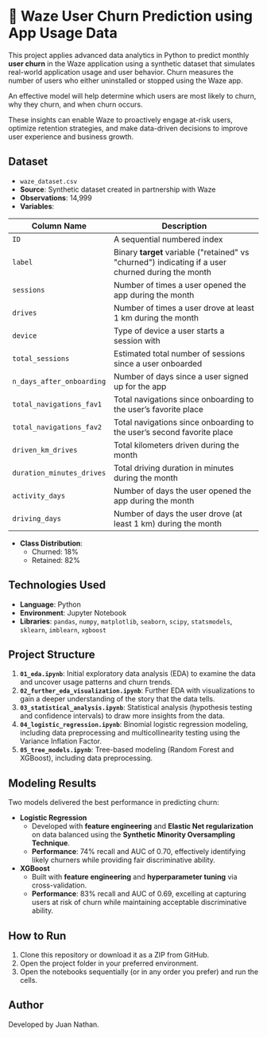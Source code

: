 # 🚗 Waze User Churn Prediction using App Usage Data

This project applies advanced data analytics in Python to predict monthly **user churn** in the Waze application using a synthetic dataset that simulates real-world application usage and user behavior. Churn measures the number of users who either uninstalled or stopped using the Waze app.

An effective model will help determine which users are most likely to churn, why they churn, and when churn occurs.

These insights can enable Waze to proactively engage at-risk users, optimize retention strategies, and make data-driven decisions to improve user experience and business growth.

## Dataset

- `waze_dataset.csv`
- **Source**: Synthetic dataset created in partnership with Waze
- **Observations**: 14,999
- **Variables**:

| Column Name                | Description                                                                                         |
|-------------------------   |-----------------------------------------------------------------------------------------------------|
| `ID`                       | A sequential numbered index                                                                         |
| `label`                    | Binary **target** variable ("retained" vs "churned") indicating if a user churned during the month  |
| `sessions`                 | Number of times a user opened the app during the month                                              |
| `drives`                   | Number of times a user drove at least 1 km during the month                                         |
| `device`                   | Type of device a user starts a session with                                                         |
| `total_sessions`           | Estimated total number of sessions since a user onboarded                                           |
| `n_days_after_onboarding`  | Number of days since a user signed up for the app                                                   |
| `total_navigations_fav1`   | Total navigations since onboarding to the user’s favorite place                                     |
| `total_navigations_fav2`   | Total navigations since onboarding to the user’s second favorite place                              |
| `driven_km_drives`         | Total kilometers driven during the month                                                            |
| `duration_minutes_drives`  | Total driving duration in minutes during the month                                                  |
| `activity_days`            | Number of days the user opened the app during the month                                             |
| `driving_days`             | Number of days the user drove (at least 1 km) during the month                                      |

- **Class Distribution**:
  - Churned: 18%
  - Retained: 82%

## Technologies Used

- **Language**: Python
- **Environment**: Jupyter Notebook
- **Libraries**: `pandas`, `numpy`, `matplotlib`, `seaborn`, `scipy`, `statsmodels`, `sklearn`, `imblearn`, `xgboost`
  
## Project Structure
 
 1. **`01_eda.ipynb`**: Initial exploratory data analysis (EDA) to examine the data and uncover usage patterns and churn trends.
 2. **`02_further_eda_visualization.ipynb`**: Further EDA with visualizations to gain a deeper understanding of the story that the data tells.
 3. **`03_statistical_analysis.ipynb`**: Statistical analysis (hypothesis testing and confidence intervals) to draw more insights from the data.
 4. **`04_logistic_regression.ipynb`**: Binomial logistic regression modeling, including data preprocessing and multicollinearity testing using the Variance Inflation Factor.
 5. **`05_tree_models.ipynb`**: Tree-based modeling (Random Forest and XGBoost), including data preprocessing.

## Modeling Results

Two models delivered the best performance in predicting churn:

- **Logistic Regression**  
  - Developed with **feature engineering** and **Elastic Net regularization** on data balanced using the **Synthetic Minority Oversampling Technique**.
  - **Performance**: 74% recall and AUC of 0.70, effectively identifying likely churners while providing fair discriminative ability.
- **XGBoost**  
  - Built with **feature engineering** and **hyperparameter tuning** via cross-validation.  
  - **Performance**: 83% recall and AUC of 0.69, excelling at capturing users at risk of churn while maintaining acceptable discriminative ability.

## How to Run

1. Clone this repository or download it as a ZIP from GitHub. 
2. Open the project folder in your preferred environment.
3. Open the notebooks sequentially (or in any order you prefer) and run the cells.

## Author

Developed by Juan Nathan.
